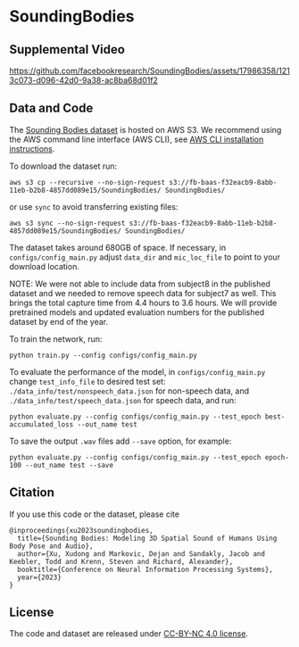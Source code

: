 # SoundingBodies

## Supplemental Video

https://github.com/facebookresearch/SoundingBodies/assets/17986358/1213c073-d096-42d0-9a38-ac8ba68d01f2

## Data and Code
The [Sounding Bodies dataset](https://fb-baas-f32eacb9-8abb-11eb-b2b8-4857dd089e15.s3.amazonaws.com/SoundingBodies/index.html) is hosted on AWS S3.
We recommend using the AWS command line interface (AWS CLI), see [AWS CLI installation instructions](https://docs.aws.amazon.com/cli/latest/userguide/getting-started-install.html).

To download the dataset run:
```
aws s3 cp --recursive --no-sign-request s3://fb-baas-f32eacb9-8abb-11eb-b2b8-4857dd089e15/SoundingBodies/ SoundingBodies/
```
or use `sync` to avoid transferring existing files:
```
aws s3 sync --no-sign-request s3://fb-baas-f32eacb9-8abb-11eb-b2b8-4857dd089e15/SoundingBodies/ SoundingBodies/
```
The dataset takes around 680GB of space. If necessary, in `configs/config_main.py` adjust `data_dir` and `mic_loc_file` to point to your download location. 

NOTE: We were not able to include data from subject8 in the published dataset and we needed to remove speech data for subject7 as well. This brings the total capture time from 4.4 hours to 3.6 hours. We will provide pretrained models and updated evaluation numbers for the published dataset by end of the year.

To train the network, run:
```
python train.py --config configs/config_main.py
```
To evaluate the performance of the model, in `configs/config_main.py` change `test_info_file` to desired test set: `./data_info/test/nonspeech_data.json` for non-speech data, and `./data_info/test/speech_data.json` for speech data, and run:
```
python evaluate.py --config configs/config_main.py --test_epoch best-accumulated_loss --out_name test 
```
To save the output `.wav` files add `--save` option, for example: 
```
python evaluate.py --config configs/config_main.py --test_epoch epoch-100 --out_name test --save
```

## Citation

If you use this code or the dataset, please cite

```
@inproceedings{xu2023soundingbodies,
  title={Sounding Bodies: Modeling 3D Spatial Sound of Humans Using Body Pose and Audio},
  author={Xu, Xudong and Markovic, Dejan and Sandakly, Jacob and Keebler, Todd and Krenn, Steven and Richard, Alexander},
  booktitle={Conference on Neural Information Processing Systems},
  year={2023}
}
```

## License

The code and dataset are released under [CC-BY-NC 4.0 license](https://github.com/facebookresearch/SoundingBodies//blob/main/LICENSE).
